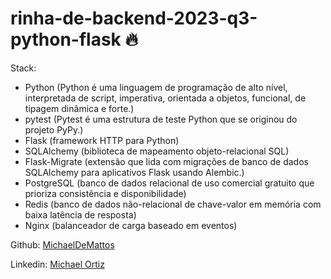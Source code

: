 # rinha-de-backend-2023-q3-python-flask 🔥

Stack:

- Python (Python é uma linguagem de programação de alto nível, interpretada de script, imperativa, orientada a objetos, funcional, de tipagem dinâmica e forte.)
- pytest (Pytest é uma estrutura de teste Python que se originou do projeto PyPy.)
- Flask (framework HTTP para Python)
- SQLAlchemy (biblioteca de mapeamento objeto-relacional SQL)
- Flask-Migrate (extensão que lida com migrações de banco de dados SQLAlchemy para aplicativos Flask usando Alembic.)
- PostgreSQL (banco de dados relacional de uso comercial gratuito que prioriza consistência e disponibilidade)
- Redis (banco de dados não-relacional de chave-valor em memória com baixa latência de resposta)
- Nginx (balanceador de carga baseado em eventos)

Github: [MichaelDeMattos](https://github.com/MichaelDeMattos/)

Linkedin: [Michael Ortiz](https://www.linkedin.com/in/michael-ortiz-57690a17a/)

